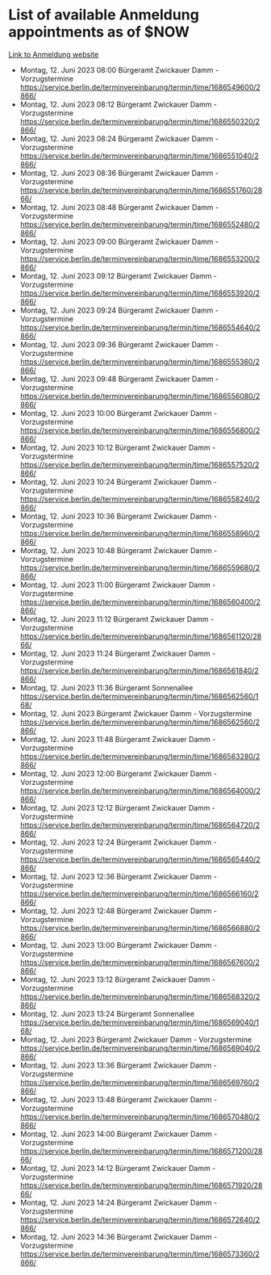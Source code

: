 # List of available Anmeldung appointments as of $NOW
[Link to Anmeldung website](https://service.berlin.de/terminvereinbarung/termin/tag.php?termin=1&anliegen[]=120686&dienstleisterlist=122210,122217,327316,122219,327312,122227,327314,122231,327346,122243,327348,122254,122252,329742,122260,329745,122262,329748,122271,327278,122273,327274,122277,327276,330436,122280,327294,122282,327290,122284,327292,122291,327270,122285,327266,122286,327264,122296,327268,150230,329760,122297,327286,122294,327284,122312,329763,122314,329775,122304,327330,122311,327334,122309,327332,317869,122281,327352,122279,329772,122283,122276,327324,122274,327326,122267,329766,122246,327318,122251,327320,122257,327322,122208,327298,122226,327300&herkunft=http%3A%2F%2Fservice.berlin.de%2Fdienstleistung%2F120686%2F)
- Montag, 12. Juni 2023 08:00 Bürgeramt Zwickauer Damm - Vorzugstermine https://service.berlin.de/terminvereinbarung/termin/time/1686549600/2866/
- Montag, 12. Juni 2023 08:12 Bürgeramt Zwickauer Damm - Vorzugstermine https://service.berlin.de/terminvereinbarung/termin/time/1686550320/2866/
- Montag, 12. Juni 2023 08:24 Bürgeramt Zwickauer Damm - Vorzugstermine https://service.berlin.de/terminvereinbarung/termin/time/1686551040/2866/
- Montag, 12. Juni 2023 08:36 Bürgeramt Zwickauer Damm - Vorzugstermine https://service.berlin.de/terminvereinbarung/termin/time/1686551760/2866/
- Montag, 12. Juni 2023 08:48 Bürgeramt Zwickauer Damm - Vorzugstermine https://service.berlin.de/terminvereinbarung/termin/time/1686552480/2866/
- Montag, 12. Juni 2023 09:00 Bürgeramt Zwickauer Damm - Vorzugstermine https://service.berlin.de/terminvereinbarung/termin/time/1686553200/2866/
- Montag, 12. Juni 2023 09:12 Bürgeramt Zwickauer Damm - Vorzugstermine https://service.berlin.de/terminvereinbarung/termin/time/1686553920/2866/
- Montag, 12. Juni 2023 09:24 Bürgeramt Zwickauer Damm - Vorzugstermine https://service.berlin.de/terminvereinbarung/termin/time/1686554640/2866/
- Montag, 12. Juni 2023 09:36 Bürgeramt Zwickauer Damm - Vorzugstermine https://service.berlin.de/terminvereinbarung/termin/time/1686555360/2866/
- Montag, 12. Juni 2023 09:48 Bürgeramt Zwickauer Damm - Vorzugstermine https://service.berlin.de/terminvereinbarung/termin/time/1686556080/2866/
- Montag, 12. Juni 2023 10:00 Bürgeramt Zwickauer Damm - Vorzugstermine https://service.berlin.de/terminvereinbarung/termin/time/1686556800/2866/
- Montag, 12. Juni 2023 10:12 Bürgeramt Zwickauer Damm - Vorzugstermine https://service.berlin.de/terminvereinbarung/termin/time/1686557520/2866/
- Montag, 12. Juni 2023 10:24 Bürgeramt Zwickauer Damm - Vorzugstermine https://service.berlin.de/terminvereinbarung/termin/time/1686558240/2866/
- Montag, 12. Juni 2023 10:36 Bürgeramt Zwickauer Damm - Vorzugstermine https://service.berlin.de/terminvereinbarung/termin/time/1686558960/2866/
- Montag, 12. Juni 2023 10:48 Bürgeramt Zwickauer Damm - Vorzugstermine https://service.berlin.de/terminvereinbarung/termin/time/1686559680/2866/
- Montag, 12. Juni 2023 11:00 Bürgeramt Zwickauer Damm - Vorzugstermine https://service.berlin.de/terminvereinbarung/termin/time/1686560400/2866/
- Montag, 12. Juni 2023 11:12 Bürgeramt Zwickauer Damm - Vorzugstermine https://service.berlin.de/terminvereinbarung/termin/time/1686561120/2866/
- Montag, 12. Juni 2023 11:24 Bürgeramt Zwickauer Damm - Vorzugstermine https://service.berlin.de/terminvereinbarung/termin/time/1686561840/2866/
- Montag, 12. Juni 2023 11:36 Bürgeramt Sonnenallee https://service.berlin.de/terminvereinbarung/termin/time/1686562560/168/
- Montag, 12. Juni 2023  Bürgeramt Zwickauer Damm - Vorzugstermine https://service.berlin.de/terminvereinbarung/termin/time/1686562560/2866/
- Montag, 12. Juni 2023 11:48 Bürgeramt Zwickauer Damm - Vorzugstermine https://service.berlin.de/terminvereinbarung/termin/time/1686563280/2866/
- Montag, 12. Juni 2023 12:00 Bürgeramt Zwickauer Damm - Vorzugstermine https://service.berlin.de/terminvereinbarung/termin/time/1686564000/2866/
- Montag, 12. Juni 2023 12:12 Bürgeramt Zwickauer Damm - Vorzugstermine https://service.berlin.de/terminvereinbarung/termin/time/1686564720/2866/
- Montag, 12. Juni 2023 12:24 Bürgeramt Zwickauer Damm - Vorzugstermine https://service.berlin.de/terminvereinbarung/termin/time/1686565440/2866/
- Montag, 12. Juni 2023 12:36 Bürgeramt Zwickauer Damm - Vorzugstermine https://service.berlin.de/terminvereinbarung/termin/time/1686566160/2866/
- Montag, 12. Juni 2023 12:48 Bürgeramt Zwickauer Damm - Vorzugstermine https://service.berlin.de/terminvereinbarung/termin/time/1686566880/2866/
- Montag, 12. Juni 2023 13:00 Bürgeramt Zwickauer Damm - Vorzugstermine https://service.berlin.de/terminvereinbarung/termin/time/1686567600/2866/
- Montag, 12. Juni 2023 13:12 Bürgeramt Zwickauer Damm - Vorzugstermine https://service.berlin.de/terminvereinbarung/termin/time/1686568320/2866/
- Montag, 12. Juni 2023 13:24 Bürgeramt Sonnenallee https://service.berlin.de/terminvereinbarung/termin/time/1686569040/168/
- Montag, 12. Juni 2023  Bürgeramt Zwickauer Damm - Vorzugstermine https://service.berlin.de/terminvereinbarung/termin/time/1686569040/2866/
- Montag, 12. Juni 2023 13:36 Bürgeramt Zwickauer Damm - Vorzugstermine https://service.berlin.de/terminvereinbarung/termin/time/1686569760/2866/
- Montag, 12. Juni 2023 13:48 Bürgeramt Zwickauer Damm - Vorzugstermine https://service.berlin.de/terminvereinbarung/termin/time/1686570480/2866/
- Montag, 12. Juni 2023 14:00 Bürgeramt Zwickauer Damm - Vorzugstermine https://service.berlin.de/terminvereinbarung/termin/time/1686571200/2866/
- Montag, 12. Juni 2023 14:12 Bürgeramt Zwickauer Damm - Vorzugstermine https://service.berlin.de/terminvereinbarung/termin/time/1686571920/2866/
- Montag, 12. Juni 2023 14:24 Bürgeramt Zwickauer Damm - Vorzugstermine https://service.berlin.de/terminvereinbarung/termin/time/1686572640/2866/
- Montag, 12. Juni 2023 14:36 Bürgeramt Zwickauer Damm - Vorzugstermine https://service.berlin.de/terminvereinbarung/termin/time/1686573360/2866/
